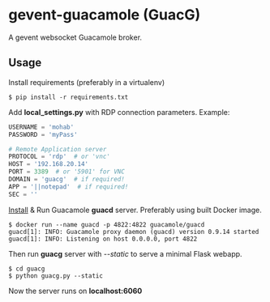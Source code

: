 # gevent-guacamole (GuacG)

A gevent websocket Guacamole broker.

## Usage

Install requirements (preferably in a virtualenv)

```
$ pip install -r requirements.txt
```

Add **local_settings.py** with RDP connection parameters. Example:

```python
USERNAME = 'mohab'
PASSWORD = 'myPass'

# Remote Application server
PROTOCOL = 'rdp'  # or 'vnc'
HOST = '192.168.20.14'
PORT = 3389  # or '5901' for VNC
DOMAIN = 'guacg'  # if required!
APP = '||notepad'  # if required!
SEC = ''
```

[Install](https://guacamole.apache.org/doc/gug/guacamole-docker.html) & Run Guacamole **guacd** server. Preferably using built Docker image.

```
$ docker run --name guacd -p 4822:4822 guacamole/guacd
guacd[1]: INFO: Guacamole proxy daemon (guacd) version 0.9.14 started
guacd[1]: INFO: Listening on host 0.0.0.0, port 4822
```

Then run **guacg** server with *--static* to serve a minimal Flask webapp.

```
$ cd guacg
$ python guacg.py --static
```

Now the server runs on **localhost:6060**
